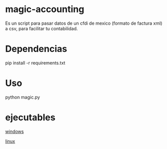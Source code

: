 # magic-accounting 
Es un script para pasar datos de un cfdi de mexico (formato de factura xml) a csv, para facilitar tu contabilidad.

# Dependencias 
pip install -r requirements.txt

# Uso
python magic.py

# ejecutables

[windows](https://github.com/bloque9/magic-accounting/raw/master/magic.win.zip)

[linux](https://github.com/bloque9/magic-accounting/raw/master/magic.linux.zip)
